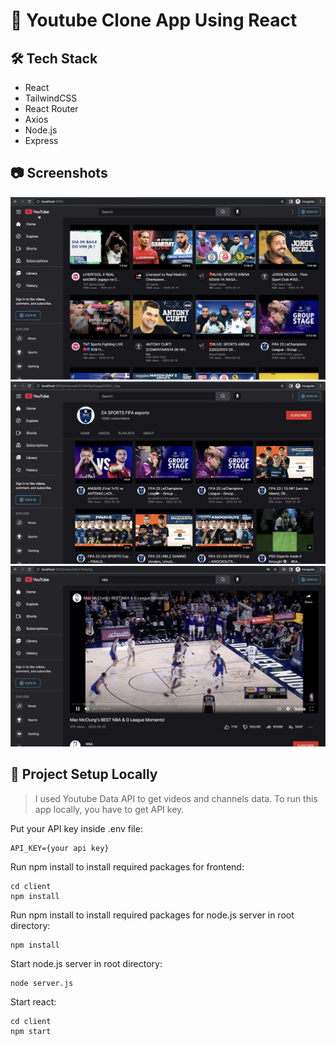 # :movie_camera: Youtube Clone App Using React

## :hammer_and_wrench: Tech Stack

* React
* TailwindCSS
* React Router
* Axios
* Node.js
* Express

## :camera: Screenshots

![](/preview/ss1.jpg)
![](/preview/ss2.jpg)
![](/preview/ss3.jpg)

## :rocket: Project Setup Locally

> I used Youtube Data API to get videos and channels data. To run this app locally, you have to get API key.

Put your API key inside .env file:

```
API_KEY={your api key}
```

Run npm install to install required packages for frontend:

```
cd client
npm install
```

Run npm install to install required packages for node.js server in root directory:

```
npm install
```

Start node.js server in root directory:
```
node server.js
```

Start react:
```
cd client
npm start
```
